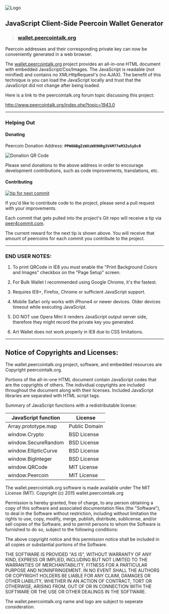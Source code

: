 ![Logo](https://raw.github.com/FuzzyBearBTC/peercoin-walletgenerator/master/images/Peercoin_Address_Logo.png)

## JavaScript Client-Side Peercoin Wallet Generator
>### [wallet.peercointalk.org](http://wallet.peercointalk.org)

Peercoin addresses and their corresponding private key can now be conveniently generated in a web browser.

The [wallet.peercointalk.org](http://wallet.peercointalk.org) project provides an all-in-one HTML document with embedded JavaScript/Css/Images. The JavaScript is readable (not minified) and contains no XMLHttpRequest's (no AJAX). The benefit of this technique is you can load the JavaScript locally and trust that the JavaScript did not change after being loaded.

Here is a link to the peercointalk.org forum topic discussing this project:

http://www.peercointalk.org/index.php?topic=1943.0


---


### Helping Out

#### Donating

Peercoin Donation Address: **```PPW6NBgZzWXzW89HRg3V4M77eM3Zu5yDcR```**

![Donation QR Code](https://chart.googleapis.com/chart?cht=qr&chs=200x200&chl=PPW6NBgZzWXzW89HRg3V4M77eM3Zu5yDcR&chld=L|1&choe=UTF-8)


Please send donations to the above address in order to encourage development contributions, such as code improvements, translations, etc.

#### Contributing

[![tip for next commit](http://peer4commit.com/projects/3.svg)](http://peer4commit.com/projects/3)

If you'd like to contribute code to the project, please send a pull request with your improvements.

Each commit that gets pulled into the project's Git repo will receive a tip via [peer4commit.com](http://peer4commit.com).

The current reward for the next tip is shown above. You will receive that amount of peercoins for each commit you contribute to the project.


---


### END USER NOTES:

 1. To print QRCode in IE8 you must enable the "Print Background Colors and Images" checkbox on the "Page Setup" screen.

 2. For Bulk Wallet I recommended using Google Chrome, it's the fastest.

 3. Requires IE8+, Firefox, Chrome or sufficient JavaScript support.

 4. Mobile Safari only works with iPhone4 or newer devices. Older devices timeout while executing JavaScript.

 5. DO NOT use Opera Mini it renders JavaScript output server side, therefore they might record the private key you generated.

 6. Art Wallet does not work properly in IE8 due to CSS limitations.


---


Notice of Copyrights and Licenses:
---------------------------------------
The wallet.peercointalk.org project, software, and embedded resources are Copyright peercointalk.org.

Portions of the all-in-one HTML document contain JavaScript codes that are the copyrights of others. The individual copyrights are included throughout the document along with their licenses. Included JavaScript libraries are separated with HTML script tags.

Summary of JavaScript functions with a redistributable license:

| JavaScript function   |   License         |
| -------------------   |   --------------  |
| Array.prototype.map   |   Public Domain   |
| window.Crypto         |   BSD License     |
| window.SecureRandom   |   BSD License     |
| window.EllipticCurve  |   BSD License     |
| window.BigInteger     |   BSD License     |
| window.QRCode         |   MIT License     |
| window.Peercoin       |   MIT License     |

The wallet.peercointalk.org software is made available under The MIT License (MIT). 
Copyright (c) 2015 wallet.peercointalk.org

Permission is hereby granted, free of charge, to any person obtaining a copy of this software and associated documentation files (the "Software"), to deal in the Software without restriction, including without limitation the rights to use, copy, modify, merge, publish, distribute, sublicense, and/or sell copies of the Software, and to permit persons to whom the Software is furnished to do so, subject to the following conditions:

The above copyright notice and this permission notice shall be included in all copies or substantial portions of the Software.

THE SOFTWARE IS PROVIDED "AS IS", WITHOUT WARRANTY OF ANY KIND, EXPRESS OR IMPLIED, INCLUDING BUT NOT LIMITED TO THE WARRANTIES OF MERCHANTABILITY, FITNESS FOR A PARTICULAR PURPOSE AND NONINFRINGEMENT. IN NO EVENT SHALL THE AUTHORS OR COPYRIGHT HOLDERS BE LIABLE FOR ANY CLAIM, DAMAGES OR OTHER LIABILITY, WHETHER IN AN ACTION OF CONTRACT, TORT OR OTHERWISE, ARISING FROM, OUT OF OR IN CONNECTION WITH THE SOFTWARE OR THE USE OR OTHER DEALINGS IN THE SOFTWARE.

The wallet.peercointalk.org name and logo are subject to seperate consideration.
